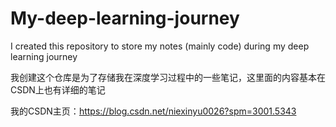 # My-deep-learning-journey
I created this repository to store my notes (mainly code) during my deep learning journey

我创建这个仓库是为了存储我在深度学习过程中的一些笔记，这里面的内容基本在CSDN上也有详细的笔记

我的CSDN主页：https://blog.csdn.net/niexinyu0026?spm=3001.5343
